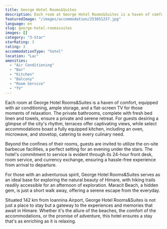 ```yaml
---
title: George Hotel Rooms&Suites
description: Each room at George Hotel Rooms&Suites is a haven of comfort, equipped with air conditioning, ample storage, and a flat-screen TV for those moments of relaxatio
featuredImage: "/images/accommodation/253851257.jpg"
language: en
slug: george-hotel-roomssuites
images: []
category: "3-Star"
starRating: 3
rating: 3
accommodationType: "hotel"
location: "Lac"
amenities:
  - "Air Conditioning"
  - "Bar"
  - "Kitchen"
  - "Balcony"
  - "Room Service"
  - "TV"
---
```


Each room at George Hotel Rooms&Suites is a haven of comfort, equipped with air conditioning, ample storage, and a flat-screen TV for those moments of relaxation. The private bathrooms, complete with fresh bed linen and towels, ensure a private and serene retreat. For guests desiring a glimpse of the city's rhythm, terraces offer captivating views, while select accommodations boast a fully equipped kitchen, including an oven, microwave, and stovetop, catering to every culinary need.

Beyond the confines of their rooms, guests are invited to utilize the on-site barbecue facilities, a perfect setting for an evening under the stars. The hotel's commitment to service is evident through its 24-hour front desk, room service, and currency exchange, ensuring a hassle-free experience from arrival to departure.

For those with an adventurous spirit, George Hotel Rooms&Suites serves as an ideal base for exploring the natural beauty of Himare, with hiking trails readily accessible for an afternoon of exploration. Maracit Beach, a hidden gem, is just a short walk away, offering a serene escape from the everyday.

Situated 142 km from Ioannina Airport, George Hotel Rooms&Suites is not just a place to stay but a gateway to the experiences and memories that await in Himare. Whether it's the allure of the beaches, the comfort of the accommodations, or the promise of adventure, this hotel ensures a stay that's as enriching as it is relaxing.

